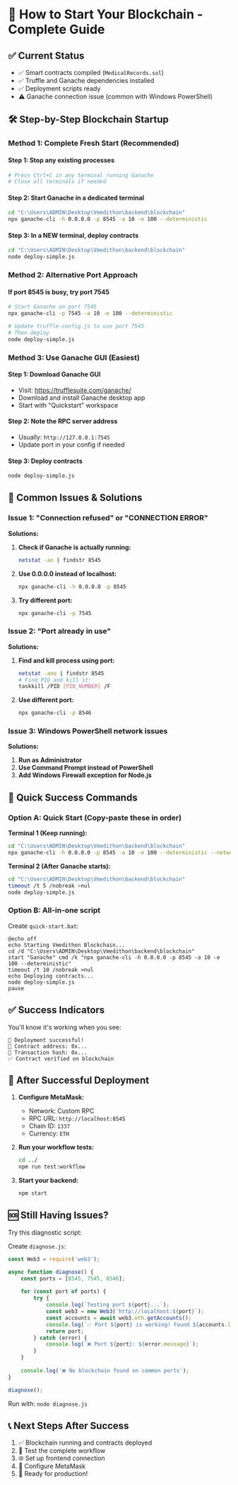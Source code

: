 # 🚀 How to Start Your Blockchain - Complete Guide

## ✅ Current Status
- ✅ Smart contracts compiled (`MedicalRecords.sol`)
- ✅ Truffle and Ganache dependencies installed
- ✅ Deployment scripts ready
- ⚠️ Ganache connection issue (common with Windows PowerShell)

## 🛠️ Step-by-Step Blockchain Startup

### Method 1: Complete Fresh Start (Recommended)

#### Step 1: Stop any existing processes
```bash
# Press Ctrl+C in any terminal running Ganache
# Close all terminals if needed
```

#### Step 2: Start Ganache in a dedicated terminal
```bash
cd "C:\Users\ADMIN\Desktop\Vmedithon\backend\blockchain"
npx ganache-cli -h 0.0.0.0 -p 8545 -a 10 -e 100 --deterministic
```

#### Step 3: In a NEW terminal, deploy contracts
```bash
cd "C:\Users\ADMIN\Desktop\Vmedithon\backend\blockchain"
node deploy-simple.js
```

### Method 2: Alternative Port Approach

#### If port 8545 is busy, try port 7545
```bash
# Start Ganache on port 7545
npx ganache-cli -p 7545 -a 10 -e 100 --deterministic

# Update truffle-config.js to use port 7545
# Then deploy
node deploy-simple.js
```

### Method 3: Use Ganache GUI (Easiest)

#### Step 1: Download Ganache GUI
- Visit: https://trufflesuite.com/ganache/
- Download and install Ganache desktop app
- Start with "Quickstart" workspace

#### Step 2: Note the RPC server address
- Usually: `http://127.0.0.1:7545`
- Update port in your config if needed

#### Step 3: Deploy contracts
```bash
node deploy-simple.js
```

## 🔧 Common Issues & Solutions

### Issue 1: "Connection refused" or "CONNECTION ERROR"

**Solutions:**
1. **Check if Ganache is actually running:**
   ```bash
   netstat -an | findstr 8545
   ```

2. **Use 0.0.0.0 instead of localhost:**
   ```bash
   npx ganache-cli -h 0.0.0.0 -p 8545
   ```

3. **Try different port:**
   ```bash
   npx ganache-cli -p 7545
   ```

### Issue 2: "Port already in use"

**Solutions:**
1. **Find and kill process using port:**
   ```bash
   netstat -ano | findstr 8545
   # Find PID and kill it:
   taskkill /PID [PID_NUMBER] /F
   ```

2. **Use different port:**
   ```bash
   npx ganache-cli -p 8546
   ```

### Issue 3: Windows PowerShell network issues

**Solutions:**
1. **Run as Administrator**
2. **Use Command Prompt instead of PowerShell**
3. **Add Windows Firewall exception for Node.js**

## 🎯 Quick Success Commands

### Option A: Quick Start (Copy-paste these in order)

**Terminal 1 (Keep running):**
```bash
cd "C:\Users\ADMIN\Desktop\Vmedithon\backend\blockchain"
npx ganache-cli -h 0.0.0.0 -p 8545 -a 10 -e 100 --deterministic --networkId 1337
```

**Terminal 2 (After Ganache starts):**
```bash
cd "C:\Users\ADMIN\Desktop\Vmedithon\backend\blockchain"
timeout /t 5 /nobreak >nul
node deploy-simple.js
```

### Option B: All-in-one script

Create `quick-start.bat`:
```batch
@echo off
echo Starting Vmedithon Blockchain...
cd /d "C:\Users\ADMIN\Desktop\Vmedithon\backend\blockchain"
start "Ganache" cmd /k "npx ganache-cli -h 0.0.0.0 -p 8545 -a 10 -e 100 --deterministic"
timeout /t 10 /nobreak >nul
echo Deploying contracts...
node deploy-simple.js
pause
```

## ✅ Success Indicators

You'll know it's working when you see:
```
🎉 Deployment successful!
📍 Contract address: 0x...
🔗 Transaction hash: 0x...
✅ Contract verified on blockchain
```

## 🚀 After Successful Deployment

1. **Configure MetaMask:**
   - Network: Custom RPC
   - RPC URL: `http://localhost:8545`
   - Chain ID: `1337`
   - Currency: `ETH`

2. **Run your workflow tests:**
   ```bash
   cd ../
   npm run test:workflow
   ```

3. **Start your backend:**
   ```bash
   npm start
   ```

## 🆘 Still Having Issues?

Try this diagnostic script:

Create `diagnose.js`:
```javascript
const Web3 = require('web3');

async function diagnose() {
    const ports = [8545, 7545, 8546];
    
    for (const port of ports) {
        try {
            console.log(`Testing port ${port}...`);
            const web3 = new Web3(`http://localhost:${port}`);
            const accounts = await web3.eth.getAccounts();
            console.log(`✅ Port ${port} is working! Found ${accounts.length} accounts`);
            return port;
        } catch (error) {
            console.log(`❌ Port ${port}: ${error.message}`);
        }
    }
    
    console.log('❌ No blockchain found on common ports');
}

diagnose();
```

Run with: `node diagnose.js`

## 📞 Next Steps After Success

1. ✅ Blockchain running and contracts deployed
2. 🔄 Test the complete workflow
3. 🌐 Set up frontend connection  
4. 📱 Configure MetaMask
5. 🎉 Ready for production!
